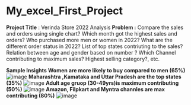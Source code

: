 # My_excel_First_Project
**Project Title** :  Verinda Store 2022 Analysis
**Problem :**
Compare the sales and orders using single chart?
Which month got the highest sales and orders?
Who purchased more men or women in 2022?
What are the different order status in 2022?
List of top states contriuting to the sales?
Relation between age and gender based on number ?
Which Channel contributing to maximum sales?
Highest selling category?, etc.

**Sample Insights**
**Women are more likely to buy compared to men (65%)**
![image](https://github.com/user-attachments/assets/976871bd-1ee2-46df-afdc-2a734235a3bf)
**Maharashtra ,Kamataka and Uttar Pradesh are the top states (35%)**
![image](https://github.com/user-attachments/assets/cca2b200-a196-40da-ac9c-1ebfb18fe87a)
**Adult age gruop (30-49yrs)is maximum contributing (50%)**
![image](https://github.com/user-attachments/assets/f454ddab-8b68-4f90-ad69-b89fdab159b1)
**Amazon, Filpkart and Myntra channles are max contributing (80%)**
![image](https://github.com/user-attachments/assets/ca3beb8f-1820-4be9-8a0c-5497851ae3c4)








